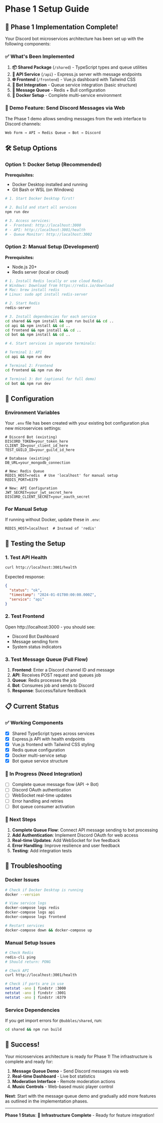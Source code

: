 # Phase 1 Setup Guide

## 🚀 Phase 1 Implementation Complete!

Your Discord bot microservices architecture has been set up with the following components:

### ✅ What's Been Implemented

1. **📦 Shared Package** (`/shared`) - TypeScript types and queue utilities
2. **🔌 API Service** (`/api`) - Express.js server with message endpoints  
3. **🌐 Frontend** (`/frontend`) - Vue.js dashboard with Tailwind CSS
4. **🤖 Bot Integration** - Queue service integration (basic structure)
5. **📨 Message Queue** - Redis + Bull configuration
6. **🐳 Docker Setup** - Complete multi-service environment

### 🎯 Demo Feature: Send Discord Messages via Web

The Phase 1 demo allows sending messages from the web interface to Discord channels:

```
Web Form → API → Redis Queue → Bot → Discord
```

## 🛠️ Setup Options

### Option 1: Docker Setup (Recommended)

**Prerequisites:**
- Docker Desktop installed and running
- Git Bash or WSL (on Windows)

```bash
# 1. Start Docker Desktop first!

# 2. Build and start all services
npm run dev

# 3. Access services:
# - Frontend: http://localhost:3000
# - API: http://localhost:3001/health  
# - Queue Monitor: http://localhost:3002
```

### Option 2: Manual Setup (Development)

**Prerequisites:**
- Node.js 20+
- Redis server (local or cloud)

```bash
# 1. Install Redis locally or use cloud Redis
# Windows: Download from https://redis.io/download
# Mac: brew install redis
# Linux: sudo apt install redis-server

# 2. Start Redis
redis-server

# 3. Install dependencies for each service
cd shared && npm install && npm run build && cd ..
cd api && npm install && cd ..
cd frontend && npm install && cd ..
cd bot && npm install && cd ..

# 4. Start services in separate terminals:

# Terminal 1: API
cd api && npm run dev

# Terminal 2: Frontend  
cd frontend && npm run dev

# Terminal 3: Bot (optional for full demo)
cd bot && npm run dev
```

## 🔧 Configuration

### Environment Variables

Your `.env` file has been created with your existing bot configuration plus new microservices settings:

```env
# Discord Bot (existing)
DISCORD_TOKEN=your_token_here
CLIENT_ID=your_client_id_here  
TEST_GUILD_ID=your_guild_id_here

# Database (existing)
DB_URL=your_mongodb_connection

# New: Redis Queue
REDIS_HOST=redis  # Use 'localhost' for manual setup
REDIS_PORT=6379

# New: API Configuration
JWT_SECRET=your_jwt_secret_here
DISCORD_CLIENT_SECRET=your_oauth_secret
```

### For Manual Setup

If running without Docker, update these in `.env`:

```env
REDIS_HOST=localhost  # Instead of 'redis'
```

## 🧪 Testing the Setup

### 1. Test API Health

```bash
curl http://localhost:3001/health
```

Expected response:
```json
{
  "status": "ok",
  "timestamp": "2024-01-01T00:00:00.000Z",
  "service": "api"
}
```

### 2. Test Frontend

Open http://localhost:3000 - you should see:
- Discord Bot Dashboard
- Message sending form
- System status indicators

### 3. Test Message Queue (Full Flow)

1. **Frontend**: Enter a Discord channel ID and message
2. **API**: Receives POST request and queues job
3. **Queue**: Redis processes the job  
4. **Bot**: Consumes job and sends to Discord
5. **Response**: Success/failure feedback

## 📋 Current Status

### ✅ Working Components

- [x] Shared TypeScript types across services
- [x] Express.js API with health endpoints
- [x] Vue.js frontend with Tailwind CSS styling
- [x] Redis queue configuration
- [x] Docker multi-service setup
- [x] Bot queue service structure

### 🚧 In Progress (Need Integration)

- [ ] Complete queue message flow (API → Bot)
- [ ] Discord OAuth authentication  
- [ ] WebSocket real-time updates
- [ ] Error handling and retries
- [ ] Bot queue consumer activation

### 📝 Next Steps

1. **Complete Queue Flow**: Connect API message sending to bot processing
2. **Add Authentication**: Implement Discord OAuth for web access
3. **Real-time Updates**: Add WebSocket for live feedback
4. **Error Handling**: Improve resilience and user feedback
5. **Testing**: Add integration tests

## 🐛 Troubleshooting

### Docker Issues

```bash
# Check if Docker Desktop is running
docker --version

# View service logs
docker-compose logs redis
docker-compose logs api
docker-compose logs frontend

# Restart services
docker-compose down && docker-compose up
```

### Manual Setup Issues

```bash
# Check Redis
redis-cli ping
# Should return: PONG

# Check API
curl http://localhost:3001/health

# Check if ports are in use
netstat -ano | findstr :3000
netstat -ano | findstr :3001
netstat -ano | findstr :6379
```

### Service Dependencies

If you get import errors for `@bubbles/shared`, run:

```bash
cd shared && npm run build
```

## 🎉 Success!

Your microservices architecture is ready for Phase 1! The infrastructure is complete and ready for:

1. **Message Queue Demo** - Send Discord messages via web
2. **Real-time Dashboard** - Live bot statistics  
3. **Moderation Interface** - Remote moderation actions
4. **Music Controls** - Web-based music player control

**Next**: Start with the message queue demo and gradually add more features as outlined in the implementation phases.

---

**Phase 1 Status**: 🎯 **Infrastructure Complete** - Ready for feature integration! 